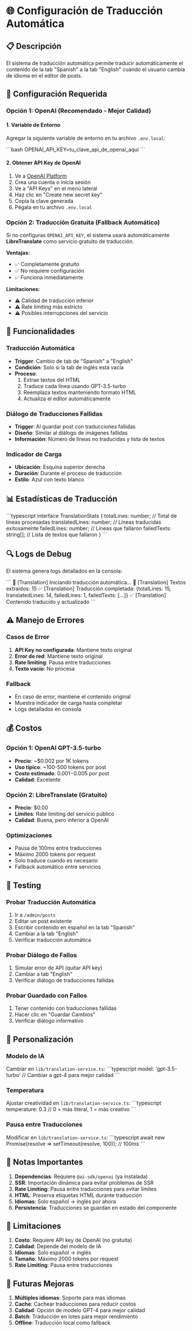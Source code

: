 # 🌐 Configuración de Traducción Automática

## 📋 Descripción

El sistema de traducción automática permite traducir automáticamente el contenido de la tab "Spanish" a la tab "English" cuando el usuario cambia de idioma en el editor de posts.

## 🔧 Configuración Requerida

### Opción 1: OpenAI (Recomendado - Mejor Calidad)

#### 1. Variable de Entorno

Agregar la siguiente variable de entorno en tu archivo `.env.local`:

\`\`\`bash
OPENAI_API_KEY=tu_clave_api_de_openai_aqui
\`\`\`

#### 2. Obtener API Key de OpenAI

1. Ve a [OpenAI Platform](https://platform.openai.com/)
2. Crea una cuenta o inicia sesión
3. Ve a "API Keys" en el menú lateral
4. Haz clic en "Create new secret key"
5. Copia la clave generada
6. Pégala en tu archivo `.env.local`

### Opción 2: Traducción Gratuita (Fallback Automático)

Si no configuras `OPENAI_API_KEY`, el sistema usará automáticamente **LibreTranslate** como servicio gratuito de traducción.

**Ventajas:**
- ✅ Completamente gratuito
- ✅ No requiere configuración
- ✅ Funciona inmediatamente

**Limitaciones:**
- ⚠️ Calidad de traducción inferior
- ⚠️ Rate limiting más estricto
- ⚠️ Posibles interrupciones del servicio

## 🚀 Funcionalidades

### Traducción Automática
- **Trigger**: Cambio de tab de "Spanish" a "English"
- **Condición**: Solo si la tab de inglés está vacía
- **Proceso**: 
  1. Extrae textos del HTML
  2. Traduce cada línea usando GPT-3.5-turbo
  3. Reemplaza textos manteniendo formato HTML
  4. Actualiza el editor automáticamente

### Diálogo de Traducciones Fallidas
- **Trigger**: Al guardar post con traducciones fallidas
- **Diseño**: Similar al diálogo de imágenes fallidas
- **Información**: Número de líneas no traducidas y lista de textos

### Indicador de Carga
- **Ubicación**: Esquina superior derecha
- **Duración**: Durante el proceso de traducción
- **Estilo**: Azul con texto blanco

## 📊 Estadísticas de Traducción

\`\`\`typescript
interface TranslationStats {
  totalLines: number;      // Total de líneas procesadas
  translatedLines: number; // Líneas traducidas exitosamente
  failedLines: number;      // Líneas que fallaron
  failedTexts: string[];   // Lista de textos que fallaron
}
\`\`\`

## 🔍 Logs de Debug

El sistema genera logs detallados en la consola:

\`\`\`
🔄 [Translation] Iniciando traducción automática...
📝 [Translation] Textos extraídos: 15
✅ [Translation] Traducción completada: {totalLines: 15, translatedLines: 14, failedLines: 1, failedTexts: [...]}
✅ [Translation] Contenido traducido y actualizado
\`\`\`

## ⚠️ Manejo de Errores

### Casos de Error
1. **API Key no configurada**: Mantiene texto original
2. **Error de red**: Mantiene texto original
3. **Rate limiting**: Pausa entre traducciones
4. **Texto vacío**: No procesa

### Fallback
- En caso de error, mantiene el contenido original
- Muestra indicador de carga hasta completar
- Logs detallados en consola

## 💰 Costos

### Opción 1: OpenAI GPT-3.5-turbo
- **Precio**: ~$0.002 por 1K tokens
- **Uso típico**: ~100-500 tokens por post
- **Costo estimado**: $0.001-$0.005 por post
- **Calidad**: Excelente

### Opción 2: LibreTranslate (Gratuito)
- **Precio**: $0.00
- **Límites**: Rate limiting del servicio público
- **Calidad**: Buena, pero inferior a OpenAI

### Optimizaciones
- Pausa de 100ms entre traducciones
- Máximo 2000 tokens por request
- Solo traduce cuando es necesario
- Fallback automático entre servicios

## 🧪 Testing

### Probar Traducción Automática
1. Ir a `/admin/posts`
2. Editar un post existente
3. Escribir contenido en español en la tab "Spanish"
4. Cambiar a la tab "English"
5. Verificar traducción automática

### Probar Diálogo de Fallos
1. Simular error de API (quitar API key)
2. Cambiar a tab "English"
3. Verificar diálogo de traducciones fallidas

### Probar Guardado con Fallos
1. Tener contenido con traducciones fallidas
2. Hacer clic en "Guardar Cambios"
3. Verificar diálogo informativo

## 🔧 Personalización

### Modelo de IA
Cambiar en `lib/translation-service.ts`:
\`\`\`typescript
model: 'gpt-3.5-turbo' // Cambiar a gpt-4 para mejor calidad
\`\`\`

### Temperatura
Ajustar creatividad en `lib/translation-service.ts`:
\`\`\`typescript
temperature: 0.3 // 0 = más literal, 1 = más creativo
\`\`\`

### Pausa entre Traducciones
Modificar en `lib/translation-service.ts`:
\`\`\`typescript
await new Promise(resolve => setTimeout(resolve, 100)); // 100ms
\`\`\`

## 📝 Notas Importantes

1. **Dependencias**: Requiere `@ai-sdk/openai` (ya instalada)
2. **SSR**: Importación dinámica para evitar problemas de SSR
3. **Rate Limiting**: Pausa entre traducciones para evitar límites
4. **HTML**: Preserva etiquetas HTML durante traducción
5. **Idiomas**: Solo español → inglés por ahora
6. **Persistencia**: Traducciones se guardan en estado del componente

## 🚨 Limitaciones

1. **Costo**: Requiere API key de OpenAI (no gratuita)
2. **Calidad**: Depende del modelo de IA
3. **Idiomas**: Solo español → inglés
4. **Tamaño**: Máximo 2000 tokens por request
5. **Rate Limiting**: Pausa entre traducciones

## 🔄 Futuras Mejoras

1. **Múltiples idiomas**: Soporte para más idiomas
2. **Cache**: Cachear traducciones para reducir costos
3. **Calidad**: Opción de modelo GPT-4 para mejor calidad
4. **Batch**: Traducción en lotes para mejor rendimiento
5. **Offline**: Traducción local como fallback
